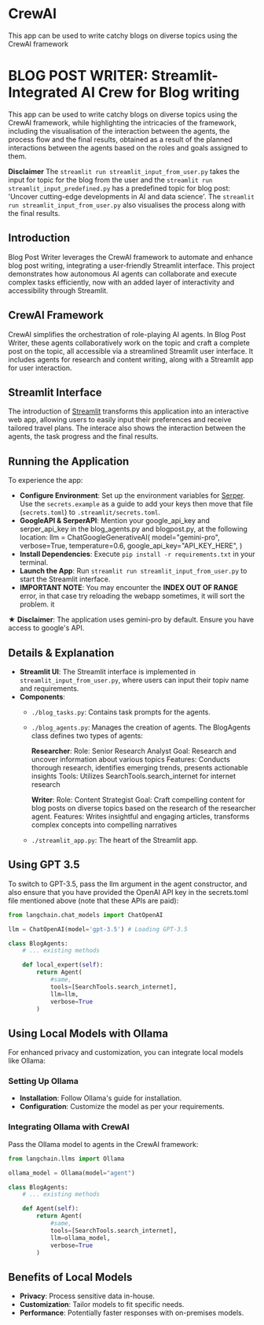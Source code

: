 # CrewAI
This app can be used to write catchy blogs on diverse topics using the CrewAI framework
# BLOG POST WRITER: Streamlit-Integrated AI Crew for Blog writing
This app can be used to write catchy blogs on diverse topics using the CrewAI framework, while highlighting the intricacies of the framework, including the visualisation of the interaction between the agents, the process flow and the final results, obtained as a result of the planned interactions between the agents based on the roles and goals assigned to them.

**Disclaimer**
The `streamlit run streamlit_input_from_user.py` takes the input for topic for the blog from the user and the `streamlit run streamlit_input_predefined.py` has a predefined topic for blog post: 'Uncover cutting-edge developments in AI and data science'. The `streamlit run streamlit_input_from_user.py` also visualises the process along with the final results. 

## Introduction

Blog Post Writer leverages the CrewAI framework to automate and enhance blog post writing, integrating a user-friendly Streamlit interface. This project demonstrates how autonomous AI agents can collaborate and execute complex tasks efficiently, now with an added layer of interactivity and accessibility through Streamlit.

## CrewAI Framework

CrewAI simplifies the orchestration of role-playing AI agents. In Blog Post Writer, these agents collaboratively work on the topic and craft a complete post on the topic, all accessible via a streamlined Streamlit user interface. It includes agents for research and content writing, along with a Streamlit app for user interaction.

## Streamlit Interface

The introduction of [Streamlit](https://streamlit.io/) transforms this application into an interactive web app, allowing users to easily input their preferences and receive tailored travel plans. The interace also shows the interaction between the agents, the task progress and the final results.

## Running the Application

To experience the app:

- **Configure Environment**: Set up the environment variables for [Serper](https://serper.dev/). Use the `secrets.example` as a guide to add your keys then move that file (`secrets.toml`) to `.streamlit/secrets.toml`.
- **GoogleAPI & SerperAPI**: Mention your google_api_key and serper_api_key in the blog_agents.py and blogpost.py, at the following location:
 llm = ChatGoogleGenerativeAI(
    model="gemini-pro",
    verbose=True,
    temperature=0.6,
    google_api_key="API_KEY_HERE",
 )
- **Install Dependencies**: Execute `pip install -r requirements.txt` in your terminal.
- **Launch the App**: Run `streamlit run streamlit_input_from_user.py` to start the Streamlit interface.
- **IMPORTANT NOTE**: You may encounter the **INDEX OUT OF RANGE** error, in that case try reloading the webapp sometimes, it will sort the problem. it 

★ **Disclaimer**: The application uses gemini-pro by default. Ensure you have access to google's API.

## Details & Explanation

- **Streamlit UI**: The Streamlit interface is implemented in `streamlit_input_from_user.py`, where users can input their topiv name and requirements.
- **Components**:
  - `./blog_tasks.py`: Contains task prompts for the agents.
  - `./blog_agents.py`: Manages the creation of agents.
    The BlogAgents class defines two types of agents:

    **Researcher**:
    Role: Senior Research Analyst
    Goal: Research and uncover information about various topics
    Features: Conducts thorough research, identifies emerging trends, presents actionable insights
    Tools: Utilizes SearchTools.search_internet for internet research
    
    **Writer**:
    Role: Content Strategist
    Goal: Craft compelling content for blog posts on diverse topics based on the research of the researcher agent.
    Features: Writes insightful and engaging articles, transforms complex concepts into compelling narratives
  - `./streamlit_app.py`: The heart of the Streamlit app.

## Using GPT 3.5

To switch to GPT-3.5, pass the llm argument in the agent constructor, and also ensure that you have provided the OpenAI API key in the secrets.toml file mentioned above (note that these APIs are paid):

```python
from langchain.chat_models import ChatOpenAI

llm = ChatOpenAI(model='gpt-3.5') # Loading GPT-3.5

class BlogAgents:
    # ... existing methods

    def local_expert(self):
        return Agent(
            #same,
            tools=[SearchTools.search_internet],
            llm=llm,
            verbose=True
        )

```

## Using Local Models with Ollama

For enhanced privacy and customization, you can integrate local models like Ollama:

### Setting Up Ollama

- **Installation**: Follow Ollama's guide for installation.
- **Configuration**: Customize the model as per your requirements.

### Integrating Ollama with CrewAI

Pass the Ollama model to agents in the CrewAI framework:

```python
from langchain.llms import Ollama

ollama_model = Ollama(model="agent")

class BlogAgents:
    # ... existing methods

    def Agent(self):
        return Agent(
            #same,
            tools=[SearchTools.search_internet],
            llm=ollama_model,
            verbose=True
        )

```

## Benefits of Local Models

- **Privacy**: Process sensitive data in-house.
- **Customization**: Tailor models to fit specific needs.
- **Performance**: Potentially faster responses with on-premises models.
